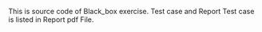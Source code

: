 This is source code of Black_box exercise.
Test case and Report Test case is listed in Report pdf File.
